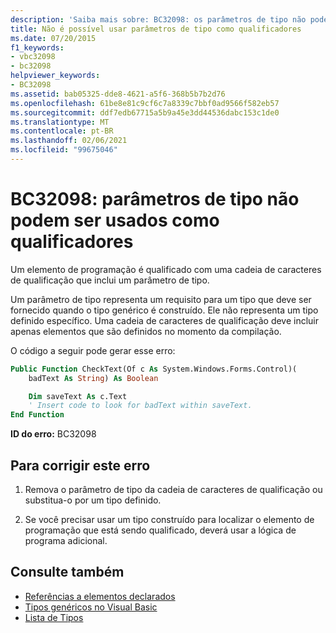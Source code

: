 ```yaml
---
description: 'Saiba mais sobre: BC32098: os parâmetros de tipo não podem ser usados como qualificadores'
title: Não é possível usar parâmetros de tipo como qualificadores
ms.date: 07/20/2015
f1_keywords:
- vbc32098
- bc32098
helpviewer_keywords:
- BC32098
ms.assetid: bab05325-dde8-4621-a5f6-368b5b7b2d76
ms.openlocfilehash: 61be8e81c9cf6c7a8339c7bbf0ad9566f582eb57
ms.sourcegitcommit: ddf7edb67715a5b9a45e3dd44536dabc153c1de0
ms.translationtype: MT
ms.contentlocale: pt-BR
ms.lasthandoff: 02/06/2021
ms.locfileid: "99675046"
---
```

# <a name="bc32098-type-parameters-cannot-be-used-as-qualifiers"></a>BC32098: parâmetros de tipo não podem ser usados como qualificadores

Um elemento de programação é qualificado com uma cadeia de caracteres de qualificação que inclui um parâmetro de tipo.

Um parâmetro de tipo representa um requisito para um tipo que deve ser fornecido quando o tipo genérico é construído. Ele não representa um tipo definido específico. Uma cadeia de caracteres de qualificação deve incluir apenas elementos que são definidos no momento da compilação.

O código a seguir pode gerar esse erro:

```vb
Public Function CheckText(Of c As System.Windows.Forms.Control)(
    badText As String) As Boolean

    Dim saveText As c.Text
    ' Insert code to look for badText within saveText.
End Function
```

 **ID do erro:** BC32098

## <a name="to-correct-this-error"></a>Para corrigir este erro

1. Remova o parâmetro de tipo da cadeia de caracteres de qualificação ou substitua-o por um tipo definido.

2. Se você precisar usar um tipo construído para localizar o elemento de programação que está sendo qualificado, deverá usar a lógica de programa adicional.

## <a name="see-also"></a>Consulte também

- [Referências a elementos declarados](../../programming-guide/language-features/declared-elements/references-to-declared-elements.md)
- [Tipos genéricos no Visual Basic](../../programming-guide/language-features/data-types/generic-types.md)
- [Lista de Tipos](../statements/type-list.md)
